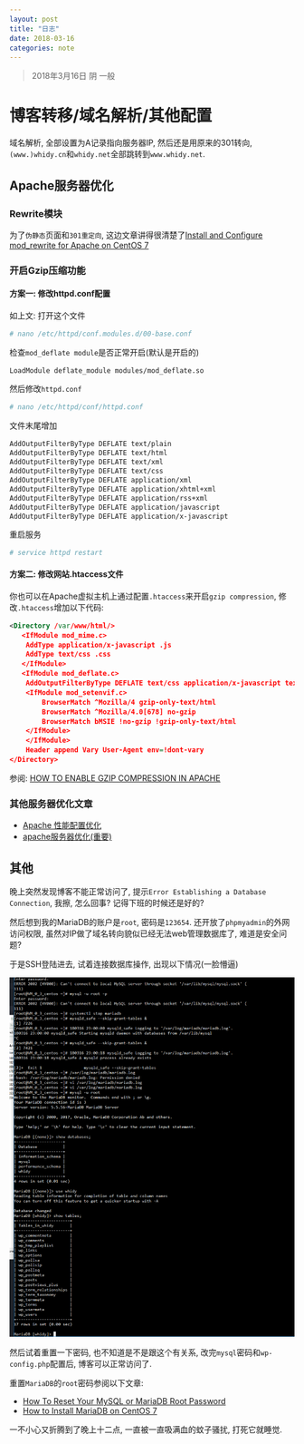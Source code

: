 ```yaml
---
layout: post
title: "日志"
date: 2018-03-16
categories: note
---
```

> 2018年3月16日 阴 一般

# 博客转移/域名解析/其他配置

域名解析, 全部设置为A记录指向服务器IP, 然后还是用原来的301转向, `(www.)whidy.cn`和`whidy.net`全部跳转到`www.whidy.net`.

## Apache服务器优化

### Rewrite模块

为了`伪静态`页面和`301重定向`, 这边文章讲得很清楚了[Install and Configure mod_rewrite for Apache on CentOS 7](https://devops.profitbricks.com/tutorials/install-and-configure-mod_rewrite-for-apache-on-centos-7/)

### 开启Gzip压缩功能

#### 方案一: 修改httpd.conf配置

如上文: 打开这个文件

```bash
# nano /etc/httpd/conf.modules.d/00-base.conf
```

检查`mod_deflate module`是否正常开启(默认是开启的)

```
LoadModule deflate_module modules/mod_deflate.so
```

然后修改`httpd.conf`

```bash
# nano /etc/httpd/conf/httpd.conf
```

文件末尾增加

```
AddOutputFilterByType DEFLATE text/plain
AddOutputFilterByType DEFLATE text/html
AddOutputFilterByType DEFLATE text/xml
AddOutputFilterByType DEFLATE text/css
AddOutputFilterByType DEFLATE application/xml
AddOutputFilterByType DEFLATE application/xhtml+xml
AddOutputFilterByType DEFLATE application/rss+xml
AddOutputFilterByType DEFLATE application/javascript
AddOutputFilterByType DEFLATE application/x-javascript
```

重启服务

```bash
# service httpd restart
```

#### 方案二: 修改网站.htaccess文件

你也可以在Apache虚拟主机上通过配置`.htaccess`来开启`gzip compression`, 修改`.htaccess`增加以下代码:

```xml
<Directory /var/www/html/>
   <IfModule mod_mime.c>
	AddType application/x-javascript .js
	AddType text/css .css
   </IfModule>
   <IfModule mod_deflate.c>
	AddOutputFilterByType DEFLATE text/css application/x-javascript text/x-component text/html text/plain text/xml application/javascript
	<IfModule mod_setenvif.c>
		BrowserMatch ^Mozilla/4 gzip-only-text/html
		BrowserMatch ^Mozilla/4.0[678] no-gzip
		BrowserMatch bMSIE !no-gzip !gzip-only-text/html
	</IfModule>
    </IfModule>
    Header append Vary User-Agent env=!dont-vary
</Directory>
```

参阅: [HOW TO ENABLE GZIP COMPRESSION IN APACHE](https://knackforge.com/blog/karalmax/how-enable-gzip-compression-apache)

### 其他服务器优化文章

* [Apache 性能配置优化](https://cloud.tencent.com/developer/article/1004879)
* [apache服务器优化(重要)](https://www.kancloud.cn/curder/apache/91275)

## 其他

晚上突然发现博客不能正常访问了, 提示`Error Establishing a Database Connection`, 我擦, 怎么回事? 记得下班的时候还是好的?

然后想到我的MariaDB的账户是`root`, 密码是`123654`. 还开放了`phpmyadmin`的外网访问权限, 虽然对IP做了域名转向貌似已经无法web管理数据库了, 难道是安全问题?

于是SSH登陆进去, 试着连接数据库操作, 出现以下情况(一脸懵逼)

![error](https://raw.githubusercontent.com/whidy/daily/master/sources/images/2018-03-16-1.png)

然后试着重置一下密码, 也不知道是不是跟这个有关系, 改完`mysql`密码和`wp-config.php`配置后, 博客可以正常访问了.

重置`MariaDB`的`root`密码参阅以下文章:

* [How To Reset Your MySQL or MariaDB Root Password](https://www.digitalocean.com/community/tutorials/how-to-reset-your-mysql-or-mariadb-root-password)
* [How to Install MariaDB on CentOS 7](https://linode.com/docs/databases/mariadb/how-to-install-mariadb-on-centos-7/)

一不小心又折腾到了晚上十二点, 一直被一直吸满血的蚊子骚扰, 打死它就睡觉.